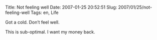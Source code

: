 Title: Not feeling well
Date: 2007-01-25 20:52:51
Slug: 2007/01/25/not-feeling-well
Tags: en, Life


Got a cold. Don’t feel well.

This is sub-optimal. I want my money back.
